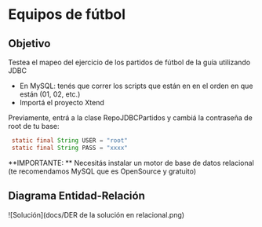 # Equipos de fútbol

## Objetivo

Testea el mapeo del ejercicio de los partidos de fútbol de la guía utilizando JDBC

* En MySQL: tenés que correr los scripts que están en [](scripts/) en el orden en que están (01, 02, etc.)
* Importá el proyecto Xtend 
 
 Previamente, entrá a la clase RepoJDBCPartidos y cambiá la contraseña de root de tu base: 
 
``` java
 static final String USER = "root"
 static final String PASS = "xxxx"
```

**IMPORTANTE: ** Necesitás instalar un motor de base de datos relacional (te recomendamos MySQL que es OpenSource y gratuito)

## Diagrama Entidad-Relación

![Solución](docs/DER de la solución en relacional.png)
